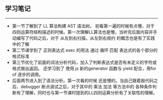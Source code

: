 ## 学习笔记
------

  - 第一节了解到了 LL 算法构建 AST 语法树。 初看第一遍的时候有点懵，对于四则运算符结构描述的时候。第一次理解LL算法也是懵，当听完后面内容并手动编写了代码之后，对于 从左到右扫描，从左到右规约 的概念也是有了实践中的了解
  - 第二节课学到了 正则表达式 exec 的用法 通过 循环 匹配 表达式的各个部分的格式标准
  - 第三节优化了前面的词法分析代码，加入了判断表达式是否有未定义的字符或格式做出返回。 还学习到了 使用 js 新的generator 函数与 yield 配合，用for of 逐步的调用。
  - 后面两节进入到了语法分析。第一次看的时候 还是懵的。当自己跟着敲代码之后，debugger 断点调试之后，对于其中的 乘法 加法 等方法中的 各种条件判断有了理解，同时也与第一节课时提到的LL四则运算分析有了关联性的理解。
